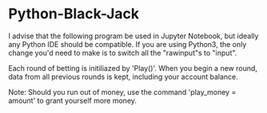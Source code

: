 # Python-Black-Jack
I advise that the following program be used in Jupyter Notebook, but ideally any Python IDE should be compatible. If you are using Python3, the only change you'd need to make is to switch all the "rawinput"s to "input". 

Each round of betting is initiliazed by 'Play()'. When you begin a new round, data from all previous rounds is kept, including your account balance. 

Note: Should you run out of money, use the command 'play_money = amount' to grant yourself more money.
